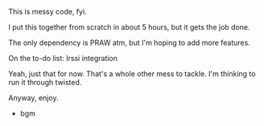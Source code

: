 This is messy code, fyi.

I put this together from scratch in about 5 hours, but it gets the job done.

The only dependency is PRAW atm, but I'm hoping to add more features.

On the to-do list:
	Irssi integration

Yeah, just that for now.  That's a whole other mess to tackle.  I'm thinking to run it through twisted.

Anyway, enjoy.

- bgm
